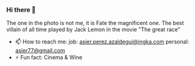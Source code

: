 ### Hi there 👋
The one in the photo is not me, it is Fate the magnificent one. The best villain of all time played by Jack Lemon in the movie "The great race"
<!--
**asieringka/asieringka** is a ✨ _special_ ✨ repository because its `README.md` (this file) appears on your GitHub profile.
-->
- 📫 How to reach me:
    job: asier.perez.azaldegui@ingka.com
    personal: asier77@gmail.com
- ⚡ Fun fact: Cinema & Wine

